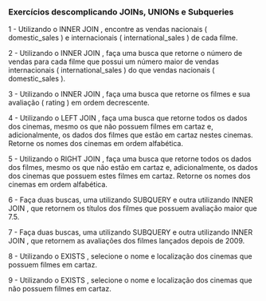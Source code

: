 ### Exercícios descomplicando JOINs, UNIONs e Subqueries

1 - Utilizando o INNER JOIN , encontre as vendas nacionais ( domestic_sales ) e internacionais ( international_sales ) de cada filme.

2 - Utilizando o INNER JOIN , faça uma busca que retorne o número de vendas para cada filme que possui um número maior de vendas internacionais ( international_sales ) do que vendas nacionais ( domestic_sales ).

3 - Utilizando o INNER JOIN , faça uma busca que retorne os filmes e sua avaliação ( rating ) em ordem decrescente.

4 - Utilizando o LEFT JOIN , faça uma busca que retorne todos os dados dos cinemas, mesmo os que não possuem filmes em cartaz e, adicionalmente, os dados dos filmes que estão em cartaz nestes cinemas. Retorne os nomes 
dos cinemas em ordem alfabética.

5 - Utilizando o RIGHT JOIN , faça uma busca que retorne todos os dados dos filmes, mesmo os que não estão em cartaz e, adicionalmente, os dados dos cinemas que possuem estes filmes em cartaz. Retorne os nomes dos cinemas em ordem alfabética.

6 - Faça duas buscas, uma utilizando SUBQUERY e outra utilizando INNER JOIN , que retornem os títulos dos filmes que possuem avaliação maior que 7.5.

7 - Faça duas buscas, uma utilizando SUBQUERY e outra utilizando INNER JOIN , que retornem as avaliações dos filmes lançados depois de 2009.

8 - Utilizando o EXISTS , selecione o nome e localização dos cinemas que possuem filmes em cartaz.

9 - Utilizando o EXISTS , selecione o nome e localização dos cinemas que não possuem filmes em cartaz.
